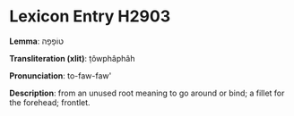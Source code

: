 # Lexicon Entry H2903

**Lemma**: טוֹפָפָה

**Transliteration (xlit)**: ṭôwphâphâh

**Pronunciation**: to-faw-faw'

**Description**:
from an unused root meaning to go around or bind; a fillet for the forehead; frontlet.
